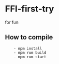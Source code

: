 # FFI-first-try
for fun

## How to compile
```
    - npm install
    - npm run build
    - npm run start
```